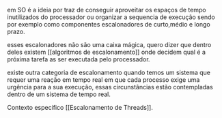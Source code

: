 em SO é a ideia por traz de conseguir aproveitar os espaços de tempo inutilizados do processador ou organizar a sequencia de execução sendo por exemplo como componentes escalonadores de curto,médio e longo prazo.

esses escalonadores não são uma caixa mágica, quero dizer que dentro deles existem [[algoritmos de escalonamento]] onde decidem qual é a próxima tarefa as ser executada pelo processador.

existe outra categoria de escalonamento quando temos um sistema que requer uma reação em tempo real em que cada processo exige uma urgência para a sua execução, essas circunstâncias estão contempladas dentro de um sistema de tempo real.

Contexto especifico [[Escalonamento de Threads]].